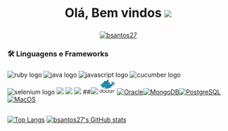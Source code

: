 ###

<h1 align="center">Olá, Bem vindos <img src=https://github.com/TheDudeThatCode/TheDudeThatCode/blob/master/Assets/Earth.gif width="30"> </h1>

###

<div align="center">
  <a href="https://www.linkedin.com/in/bruno-santos-6b8ba356/" target="blank">
    <img align="center" src="https://raw.githubusercontent.com/rahuldkjain/github-profile-readme-generator/master/src/images/icons/Social/linked-in-alt.svg" alt="bsantos27" height="30" width="40" />
  </a>
<div />

###

<h3 align="left">🛠 Linguagens e Frameworks</h3>

###

<div align="left">
  
  <img src="https://cdn.jsdelivr.net/gh/devicons/devicon/icons/ruby/ruby-plain-wordmark.svg" height="36" alt="ruby logo"  />
  <img src="https://cdn.jsdelivr.net/gh/devicons/devicon@latest/icons/java/java-original-wordmark.svg" height="36" alt="java logo" />
  <img src="https://cdn.jsdelivr.net/gh/devicons/devicon@latest/icons/javascript/javascript-original.svg" height="36" alt="javascript logo" />
  <img src="https://icon.icepanel.io/Technology/svg/Cucumber.svg" height="36"  alt="cucumber logo" />
  <img src="https://www.svgrepo.com/show/354321/selenium.svg" height="36" alt="selenium logo" />
  <img src="https://yt3.googleusercontent.com/iD0oePTGV8tZwEEP_WEG2rvyNiQAVfmjhawFMCj17ARjjmw-J70k9NDjSE5QTzD9Vk3ayBU=s160-c-k-c0x00ffffff-no-rj" height="36" />
  <img src="https://www.svgrepo.com/show/355152/oracle.svg" height="36" />
  <img src="https://www.vectorlogo.zone/logos/jenkins/jenkins-icon.svg" height="36" />
  ##<img src="https://appium.io/docs/en/latest/assets/images/appium-logo-horiz.png" height="36" />
  <img src="https://raw.githubusercontent.com/devicons/devicon/master/icons/docker/docker-original-wordmark.svg" alt="docker" width="36" />
  <a href="https://www.oracle.com/uk/index.html" target="_blank" rel="noreferrer"><img src="https://raw.githubusercontent.com/danielcranney/readme-generator/main/public/icons/skills/oracle-colored.svg" width="36" height="36" alt="Oracle" /></a><a href="https://www.mongodb.com/" target="_blank" rel="noreferrer"><img src="https://raw.githubusercontent.com/danielcranney/readme-generator/main/public/icons/skills/mongodb-colored.svg" width="36" height="36" alt="MongoDB" /></a><a href="https://www.postgresql.org/" target="_blank" rel="noreferrer"><img src="https://raw.githubusercontent.com/danielcranney/readme-generator/main/public/icons/skills/postgresql-colored.svg" width="36" height="36" alt="PostgreSQL" /></a><a href="https://apple.com" target="_blank" rel="noreferrer"><img src="https://raw.githubusercontent.com/danielcranney/readme-generator/main/public/icons/skills/macos-colored.svg" width="36" height="36" alt="MacOS" />
  

##
  
  [![Top Langs](https://github-readme-stats.vercel.app/api/top-langs/?username=bsantos27&layout=compact&theme=blue-green)](https://github.com/bsantos27/github-readme-stats) 
        <a href="http://www.github.com/joaotadeu"><img src="https://github-readme-stats.vercel.app/api?username=bsantos27&show_icons=true&hide=stars,prs,issues,contribs&title_color=0891b2&text_color=ffffff&icon_color=0891b2&bg_color=1c1917&hide_border=true&show_icons=true" alt="bsantos27's GitHub stats" /></a>
###


</div>

###

###
